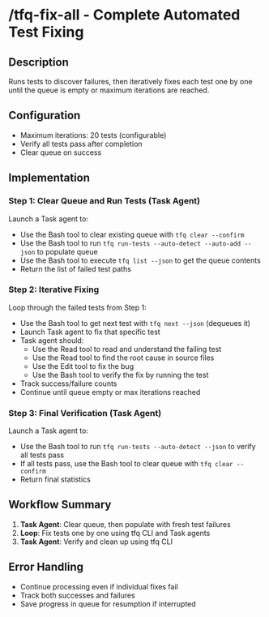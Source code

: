 # /tfq-fix-all - Complete Automated Test Fixing

## Description
Runs tests to discover failures, then iteratively fixes each test one by one until the queue is empty or maximum iterations are reached.

## Configuration
- Maximum iterations: 20 tests (configurable)
- Verify all tests pass after completion
- Clear queue on success

## Implementation

### Step 1: Clear Queue and Run Tests (Task Agent)
Launch a Task agent to:
- Use the Bash tool to clear existing queue with `tfq clear --confirm`
- Use the Bash tool to run `tfq run-tests --auto-detect --auto-add --json` to populate queue
- Use the Bash tool to execute `tfq list --json` to get the queue contents
- Return the list of failed test paths

### Step 2: Iterative Fixing
Loop through the failed tests from Step 1:
- Use the Bash tool to get next test with `tfq next --json` (dequeues it)
- Launch Task agent to fix that specific test
- Task agent should:
  - Use the Read tool to read and understand the failing test
  - Use the Read tool to find the root cause in source files
  - Use the Edit tool to fix the bug
  - Use the Bash tool to verify the fix by running the test
- Track success/failure counts
- Continue until queue empty or max iterations reached

### Step 3: Final Verification (Task Agent)
Launch a Task agent to:
- Use the Bash tool to run `tfq run-tests --auto-detect --json` to verify all tests pass
- If all tests pass, use the Bash tool to clear queue with `tfq clear --confirm`
- Return final statistics

## Workflow Summary

1. **Task Agent**: Clear queue, then populate with fresh test failures
2. **Loop**: Fix tests one by one using tfq CLI and Task agents
3. **Task Agent**: Verify and clean up using tfq CLI

## Error Handling

- Continue processing even if individual fixes fail
- Track both successes and failures
- Save progress in queue for resumption if interrupted